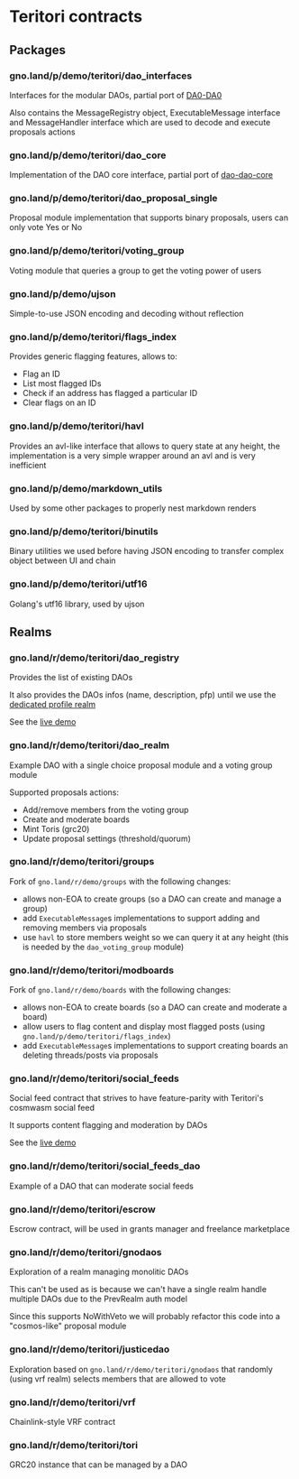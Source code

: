 # Teritori contracts

## Packages

### gno.land/p/demo/teritori/dao_interfaces

Interfaces for the modular DAOs, partial port of [DA0-DA0](https://github.com/DA0-DA0/dao-contracts/tree/7776858e780f1ce9f038a3b06cce341dd41d2189)

Also contains the MessageRegistry object, ExecutableMessage interface and MessageHandler interface which are used to decode and execute proposals actions

### gno.land/p/demo/teritori/dao_core

Implementation of the DAO core interface, partial port of [dao-dao-core](https://github.com/DA0-DA0/dao-contracts/tree/7776858e780f1ce9f038a3b06cce341dd41d2189/contracts/dao-dao-core)

### gno.land/p/demo/teritori/dao_proposal_single

Proposal module implementation that supports binary proposals, users can only vote Yes or No

### gno.land/p/demo/teritori/voting_group

Voting module that queries a group to get the voting power of users

### gno.land/p/demo/ujson

Simple-to-use JSON encoding and decoding without reflection

### gno.land/p/demo/teritori/flags_index

Provides generic flagging features, allows to:
- Flag an ID
- List most flagged IDs
- Check if an address has flagged a particular ID
- Clear flags on an ID

### gno.land/p/demo/teritori/havl

Provides an avl-like interface that allows to query state at any height, the implementation is a very simple wrapper around an avl and is very inefficient

### gno.land/p/demo/markdown_utils

Used by some other packages to properly nest markdown renders

### gno.land/p/demo/teritori/binutils

Binary utilities we used before having JSON encoding to transfer complex object between UI and chain

### gno.land/p/demo/teritori/utf16

Golang's utf16 library, used by ujson

## Realms

### gno.land/r/demo/teritori/dao_registry

Provides the list of existing DAOs

It also provides the DAOs infos (name, description, pfp) until we use the [dedicated profile realm](https://github.com/gnolang/gno/pull/181)

See the [live demo](https://app.teritori.com/orgs?network=gno-teritori) 

### gno.land/r/demo/teritori/dao_realm

Example DAO with a single choice proposal module and a voting group module

Supported proposals actions:
- Add/remove members from the voting group
- Create and moderate boards
- Mint Toris (grc20)
- Update proposal settings (threshold/quorum)

### gno.land/r/demo/teritori/groups

Fork of `gno.land/r/demo/groups` with the following changes:
- allows non-EOA to create groups (so a DAO can create and manage a group)
- add `ExecutableMessage`s implementations to support adding and removing members via proposals
- use `havl` to store members weight so we can query it at any height (this is needed by the `dao_voting_group` module)

### gno.land/r/demo/teritori/modboards

Fork of `gno.land/r/demo/boards` with the following changes:
- allows non-EOA to create boards (so a DAO can create and moderate a board)
- allow users to flag content and display most flagged posts (using `gno.land/p/demo/teritori/flags_index`)
- add `ExecutableMessage`s implementations to support creating boards an deleting threads/posts via proposals

### gno.land/r/demo/teritori/social_feeds

Social feed contract that strives to have feature-parity with Teritori's cosmwasm social feed

It supports content flagging and moderation by DAOs

See the [live demo](https://app.teritori.com/feed?network=gno-teritori)

### gno.land/r/demo/teritori/social_feeds_dao

Example of a DAO that can moderate social feeds

### gno.land/r/demo/teritori/escrow

Escrow contract, will be used in grants manager and freelance marketplace

### gno.land/r/demo/teritori/gnodaos

Exploration of a realm managing monolitic DAOs

This can't be used as is because we can't have a single realm handle multiple DAOs due to the PrevRealm auth model

Since this supports NoWithVeto we will probably refactor this code into a "cosmos-like" proposal module

### gno.land/r/demo/teritori/justicedao

Exploration based on `gno.land/r/demo/teritori/gnodaos` that randomly (using vrf realm) selects members that are allowed to vote

### gno.land/r/demo/teritori/vrf

Chainlink-style VRF contract

### gno.land/r/demo/teritori/tori

GRC20 instance that can be managed by a DAO